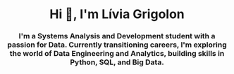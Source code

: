 <h1 align="center">Hi 👋, I'm Lívia Grigolon</h1>
<h3 align="center">I'm a Systems Analysis and Development student with a passion for Data. Currently transitioning careers, I'm exploring the world of Data Engineering and Analytics, building skills in Python, SQL, and Big Data.</h3>
